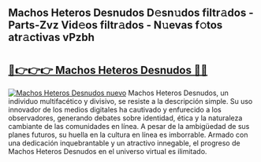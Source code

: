 ## Machos Heteros Desnudos D𝚎sn𝚞dos filtr𝚊dos - Parts-Zvz Vid𝚎os filtr𝚊dos - N𝚞evas f𝚘tos atr𝚊ctivas vPzbh

# <h2><a href="http://mb7a4z.tromn.icu/?c=Machos+Heteros+Desnudos">🔗👉👉👉 Machos Heteros Desnudos 🔗🔗</a></h2>

[![Machos Heteros Desnudos nuevo](https://i.imgur.com/pEAQMta.gif)](http://mb7a4z.tromn.icu/?c=Machos+Heteros+Desnudos)
Machos Heteros Desnudos, un individuo multifacético y divisivo, se resiste a la descripción simple. Su uso innovador de los medios digitales ha cautivado y enfurecido a los observadores, generando debates sobre identidad, ética y la naturaleza cambiante de las comunidades en línea. A pesar de la ambigüedad de sus planes futuros, su huella en la cultura en línea es imborrable. Armado con una dedicación inquebrantable y un atractivo innegable, el progreso de Machos Heteros Desnudos en el universo virtual es ilimitado.
